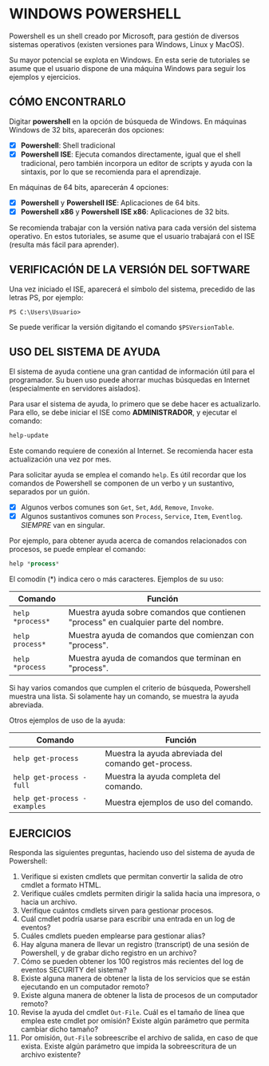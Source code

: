 # WINDOWS POWERSHELL

Powershell es un shell creado por Microsoft, para gestión de diversos
sistemas operativos (existen versiones para Windows, Linux y MacOS).

Su mayor potencial se explota en Windows. En esta serie de tutoriales
se asume que el usuario dispone de una máquina Windows para seguir los
ejemplos y ejercicios.

## CÓMO ENCONTRARLO

Digitar **powershell** en la opción de búsqueda de Windows. En máquinas
Windows de 32 bits, aparecerán dos opciones:

- [x] **Powershell**: Shell tradicional
- [x] **Powershell ISE**: Ejecuta comandos directamente, igual que el shell
  tradicional, pero también incorpora un editor de scripts y ayuda con la
  sintaxis, por lo que se recomienda para el aprendizaje.

En máquinas de 64 bits, aparecerán 4 opciones:

- [x] **Powershell** y **Powershell ISE**: Aplicaciones de 64 bits.
- [x] **Powershell x86** y **Powershell ISE x86**: Aplicaciones de 32 bits.

Se recomienda trabajar con la versión nativa para cada versión del sistema
operativo. En estos tutoriales, se asume que el usuario trabajará con el
ISE (resulta más fácil para aprender).

## VERIFICACIÓN DE LA VERSIÓN DEL SOFTWARE

Una vez iniciado el ISE, aparecerá el símbolo del sistema, precedido de las
letras PS, por ejemplo:

``PS C:\Users\Usuario>``

Se puede verificar la versión digitando el comando ``$PSVersionTable``.

## USO DEL SISTEMA DE AYUDA

El sistema de ayuda contiene una gran cantidad de información útil para el
programador. Su buen uso puede ahorrar muchas búsquedas en Internet
(especialmente en servidores aislados).

Para usar el sistema de ayuda, lo primero que se debe hacer es actualizarlo.
Para ello, se debe iniciar el ISE como **ADMINISTRADOR**, y ejecutar el comando:

```powershell
help-update
```

Este comando requiere de conexión al Internet. Se recomienda hacer esta
actualización una vez por mes.

Para solicitar ayuda se emplea el comando ``help``. Es útil recordar que los
comandos de Powershell se componen de un verbo y un sustantivo, separados por
un guión.

- [x] Algunos verbos comunes son ``Get``, ``Set``, ``Add``, ``Remove``, ``Invoke``.
- [x] Algunos sustantivos comunes son ``Process``, ``Service``, ``Item``, ``Eventlog``. *SIEMPRE*
  van en singular.

Por ejemplo, para obtener ayuda acerca de comandos relacionados con procesos,
se puede emplear el comando:

```powershell
help *process*
```

El comodín (*) indica cero o más caracteres. Ejemplos de su uso:

Comando | Función
------- | -------
``help *process*``  | Muestra ayuda sobre comandos que contienen "process" en cualquier parte del nombre.
``help process*``   | Muestra ayuda de comandos que comienzan con "process".
``help *process``   | Muestra ayuda de comandos que terminan en "process".

Si hay varios comandos que cumplen el criterio de búsqueda, Powershell muestra
una lista. Si solamente hay un comando, se muestra la ayuda abreviada.

Otros ejemplos de uso de la ayuda:

Comando | Función
------- | -------
``help get-process``           |  Muestra la ayuda abreviada del comando get-process.
``help get-process -full``     | Muestra la ayuda completa del comando.
``help get-process -examples`` | Muestra ejemplos de uso del comando.

## EJERCICIOS

Responda las siguientes preguntas, haciendo uso del sistema de ayuda de
Powershell:

1. Verifique si existen cmdlets que permitan convertir la salida de otro
   cmdlet a formato HTML.
2. Verifique cuáles cmdlets permiten dirigir la salida hacia una impresora,
   o hacia un archivo.
3. Verifique cuántos cmdlets sirven para gestionar procesos.
4. Cuál cmdlet podría usarse para escribir una entrada en un log de eventos?
5. Cuáles cmdlets pueden emplearse para gestionar alias?
6. Hay alguna manera de llevar un registro (transcript) de una sesión de
   Powershell, y de grabar dicho registro en un archivo?
7. Cómo se pueden obtener los 100 registros más recientes del log de eventos
   SECURITY del sistema?
8. Existe alguna manera de obtener la lista de los servicios que se están
   ejecutando en un computador remoto?
9. Existe alguna manera de obtener la lista de procesos de un computador
   remoto?
10. Revise la ayuda del cmdlet ``Out-File``. Cuál es el tamaño de línea que
   emplea este cmdlet por omisión? Existe algún parámetro que permita cambiar
   dicho tamaño?
11. Por omisión, ``Out-File`` sobreescribe el archivo de salida, en caso de que
   exista. Existe algún parámetro que impida la sobreescritura de un archivo
   existente?
